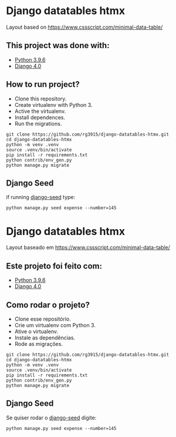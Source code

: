 # Django datatables htmx

Layout based on https://www.cssscript.com/minimal-data-table/

## This project was done with:

* [Python 3.9.6](https://www.python.org/)
* [Django 4.0](https://www.djangoproject.com/)

## How to run project?

* Clone this repository.
* Create virtualenv with Python 3.
* Active the virtualenv.
* Install dependences.
* Run the migrations.

```
git clone https://github.com/rg3915/django-datatables-htmx.git
cd django-datatables-htmx
python -m venv .venv
source .venv/bin/activate
pip install -r requirements.txt
python contrib/env_gen.py
python manage.py migrate
```

## Django Seed

if running [django-seed](https://github.com/Brobin/django-seed) type:

```
python manage.py seed expense --number=145
```


# Django datatables htmx

Layout baseado em https://www.cssscript.com/minimal-data-table/

## Este projeto foi feito com:

* [Python 3.9.6](https://www.python.org/)
* [Django 4.0](https://www.djangoproject.com/)

## Como rodar o projeto?

* Clone esse repositório.
* Crie um virtualenv com Python 3.
* Ative o virtualenv.
* Instale as dependências.
* Rode as migrações.

```
git clone https://github.com/rg3915/django-datatables-htmx.git
cd django-datatables-htmx
python -m venv .venv
source .venv/bin/activate
pip install -r requirements.txt
python contrib/env_gen.py
python manage.py migrate
```


## Django Seed

Se quiser rodar o [django-seed](https://github.com/Brobin/django-seed) digite:

```
python manage.py seed expense --number=145
```

